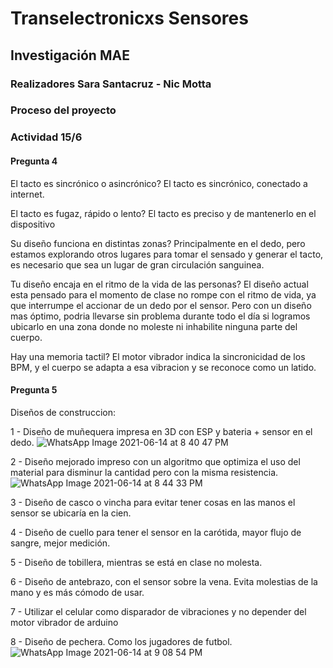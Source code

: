 # Transelectronicxs Sensores

## Investigación MAE
### Realizadores Sara Santacruz - Nic Motta


### Proceso del proyecto

### Actividad 15/6
#### Pregunta 4

El tacto es sincrónico o asincrónico?
El tacto es sincrónico, conectado a internet.

El tacto es fugaz, rápido o lento?
El tacto es preciso y de mantenerlo en el dispositivo

Su diseño funciona en distintas zonas? 
Principalmente en el dedo, pero estamos explorando otros lugares para tomar el sensado y generar el tacto, es necesario que sea un lugar de gran circulación sanguinea.

Tu diseño encaja en el ritmo de la vida de las personas?
El diseño actual esta pensado para el momento de clase no rompe con el ritmo de vida, ya que interrumpe el accionar de un dedo por el sensor. Pero con un diseño mas óptimo, podria llevarse sin problema durante todo el día si logramos ubicarlo en una zona donde no moleste ni inhabilite ninguna parte del cuerpo.

Hay una memoria tactil?
El motor vibrador indica la sincronicidad de los BPM, y el cuerpo se adapta a esa vibracion y se reconoce como un latido.


#### Pregunta 5

Diseños de construccion:

1 - Diseño de muñequera impresa en 3D con ESP y bateria + sensor en el dedo.
![WhatsApp Image 2021-06-14 at 8 40 47 PM](https://user-images.githubusercontent.com/22927977/122130117-c8d83f80-cdfc-11eb-97e1-8c18a305337e.jpeg)

2 - Diseño mejorado impreso con un algoritmo que optimiza el uso del material para disminur la cantidad pero con la misma resistencia.
![WhatsApp Image 2021-06-14 at 8 44 33 PM](https://user-images.githubusercontent.com/22927977/122130193-e73e3b00-cdfc-11eb-83ef-41c83f3c7b24.jpeg)

3 - Diseño de casco o vincha para evitar tener cosas en las manos el sensor se ubicaría en la cien.

4 - Diseño de cuello para tener el sensor en la carótida, mayor flujo de sangre, mejor medición.

5 - Diseño de tobillera, mientras se está en clase no molesta.

6 - Diseño de antebrazo, con el sensor sobre la vena. Evita molestias de la mano y es más cómodo de usar.

7 - Utilizar el celular como disparador de vibraciones y no depender del motor vibrador de arduino

8 - Diseño de pechera. Como los jugadores de futbol.
![WhatsApp Image 2021-06-14 at 9 08 54 PM](https://user-images.githubusercontent.com/22927977/122130243-f4f3c080-cdfc-11eb-91c0-84d4f2ed5f87.jpeg)

